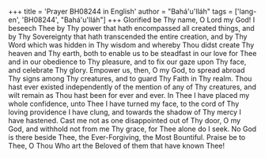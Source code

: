 +++
title = 'Prayer BH08244 in English'
author = "Bahá'u'lláh"
tags = ['lang-en', 'BH08244', "Bahá'u'lláh"]
+++
Glorified be Thy name, O Lord my God!  I beseech Thee by Thy power that hath encompassed all created things, and by Thy Sovereignty that hath transcended the entire creation, and by Thy Word which was hidden in Thy wisdom and whereby Thou didst create Thy heaven and Thy earth, both to enable us to be steadfast in our love for Thee and in our obedience to Thy pleasure, and to fix our gaze upon Thy face, and celebrate Thy glory.  Empower us, then, O my God, to spread abroad Thy signs among Thy creatures, and to guard Thy Faith in Thy realm.  Thou hast ever existed independently of the mention of any of Thy creatures, and wilt remain as Thou hast been for ever and ever.
In Thee I have placed my whole confidence, unto Thee I have turned my face, to the cord of Thy loving providence I have clung, and towards the shadow of Thy mercy I have hastened.  Cast me not as one disappointed out of Thy door, O my God, and withhold not from me Thy grace, for Thee alone do I seek.  No God is there beside Thee, the Ever-Forgiving, the Most Bountiful.
Praise be to Thee, O Thou Who art the Beloved of them that have known Thee!
